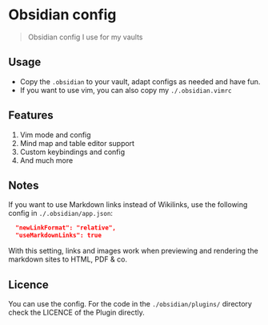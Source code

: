 # Obsidian config

> Obsidian config I use for my vaults

## Usage

- Copy the `.obsidian` to your vault, adapt configs as needed and have fun.
- If you want to use vim, you can also copy my `./.obsidian.vimrc`

## Features

1. Vim mode and config
2. Mind map and table editor support
3. Custom keybindings and config
4. And much more

## Notes

If you want to use Markdown links instead of Wikilinks, use the following config in `./.obsidian/app.json`:

```json
  "newLinkFormat": "relative",
  "useMarkdownLinks": true
```

With this setting, links and images work when previewing and rendering the markdown sites to HTML, PDF & co.

## Licence

You can use the config. For the code in the `./obsidian/plugins/` directory check the LICENCE of the Plugin directly.
